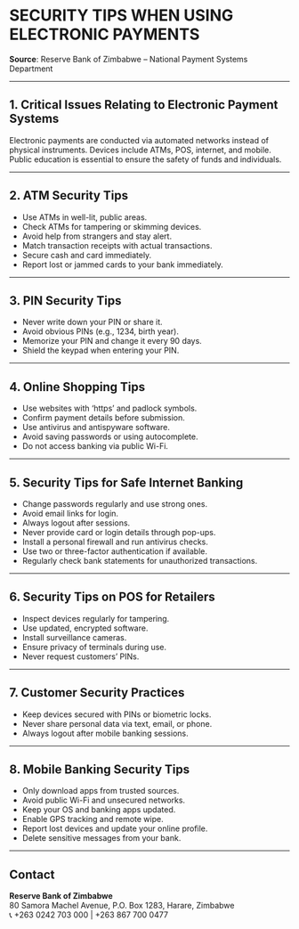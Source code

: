 
# SECURITY TIPS WHEN USING ELECTRONIC PAYMENTS
**Source**: Reserve Bank of Zimbabwe – National Payment Systems Department

---

## 1. Critical Issues Relating to Electronic Payment Systems
Electronic payments are conducted via automated networks instead of physical instruments. Devices include ATMs, POS, internet, and mobile. Public education is essential to ensure the safety of funds and individuals.

---

## 2. ATM Security Tips
- Use ATMs in well-lit, public areas.
- Check ATMs for tampering or skimming devices.
- Avoid help from strangers and stay alert.
- Match transaction receipts with actual transactions.
- Secure cash and card immediately.
- Report lost or jammed cards to your bank immediately.

---

## 3. PIN Security Tips
- Never write down your PIN or share it.
- Avoid obvious PINs (e.g., 1234, birth year).
- Memorize your PIN and change it every 90 days.
- Shield the keypad when entering your PIN.

---

## 4. Online Shopping Tips
- Use websites with ‘https’ and padlock symbols.
- Confirm payment details before submission.
- Use antivirus and antispyware software.
- Avoid saving passwords or using autocomplete.
- Do not access banking via public Wi-Fi.

---

## 5. Security Tips for Safe Internet Banking
- Change passwords regularly and use strong ones.
- Avoid email links for login.
- Always logout after sessions.
- Never provide card or login details through pop-ups.
- Install a personal firewall and run antivirus checks.
- Use two or three-factor authentication if available.
- Regularly check bank statements for unauthorized transactions.

---

## 6. Security Tips on POS for Retailers
- Inspect devices regularly for tampering.
- Use updated, encrypted software.
- Install surveillance cameras.
- Ensure privacy of terminals during use.
- Never request customers’ PINs.

---

## 7. Customer Security Practices
- Keep devices secured with PINs or biometric locks.
- Never share personal data via text, email, or phone.
- Always logout after mobile banking sessions.

---

## 8. Mobile Banking Security Tips
- Only download apps from trusted sources.
- Avoid public Wi-Fi and unsecured networks.
- Keep your OS and banking apps updated.
- Enable GPS tracking and remote wipe.
- Report lost devices and update your online profile.
- Delete sensitive messages from your bank.

---

## Contact
**Reserve Bank of Zimbabwe**  
80 Samora Machel Avenue, P.O. Box 1283, Harare, Zimbabwe  
📞 +263 0242 703 000 | +263 867 700 0477
